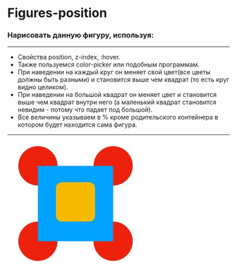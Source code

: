 # Figures-position

### Нарисовать данную фигуру, используя:

***
+ Свойства position, z-index, :hover.
+ Также пользуемся color-picker или подобным программам.
+ При наведении на каждый круг он меняет свой цвет(все цветы должны быть разными) и 
становится выше чем квадрат (то есть круг видно целиком).
+ При наведении на большой квадрат он меняет цвет и становится выше чем квадрат 
внутри него (а маленький квадрат становится невидим - потому что падает под большой).
+ Все величины указываем в % кроме родительского контейнера в котором будет 
находится сама фигура.
***

![Фигура](https://github.com/DariaAzanovich/Figures-position/blob/master/figure.jpg)

